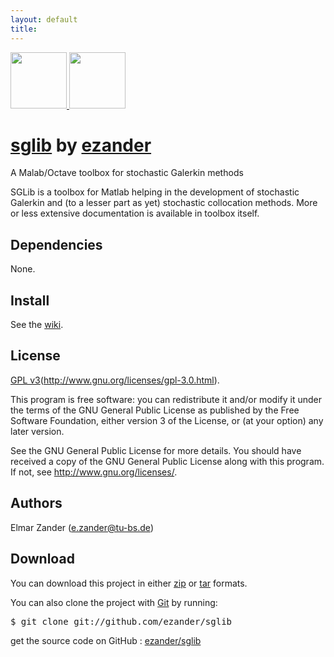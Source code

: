 ```yaml
---
layout: default
title: 
---
```



<div class="download">
  <a href="http://github.com/ezander/sglib/zipball/master">
    <img border="0" width="90" src="http://github.com/images/modules/download/zip.png"/>
  </a>
  <a href="http://github.com/ezander/sglib/tarball/master">
    <img border="0" width="90" src="http://github.com/images/modules/download/tar.png"/>
  </a>
</div>

# <a href="http://github.com/ezander/sglib">sglib</a> <span class="small">by <a href="http://github.com/ezander">ezander</a></span>
  
<div class="description">
  A Malab/Octave toolbox for stochastic Galerkin methods
</div>

SGLib is a toolbox for Matlab helping in the development of stochastic
Galerkin and (to a lesser part as yet) stochastic collocation
methods. More or less extensive documentation is available in toolbox
itself.


## Dependencies

None.


## Install

See the [wiki](http://wiki.github.com/ezander/sglib).


## License

[GPL v3][gpl-3.0](http://www.gnu.org/licenses/gpl-3.0.html).

This program is free software: you can redistribute it and/or modify
it under the terms of the GNU General Public License as published by
the Free Software Foundation, either version 3 of the License, or (at
your option) any later version.<br/>

See the GNU General Public License for more details. You should have
received a copy of the GNU General Public License along with this
program.  If not,
see http://www.gnu.org/licenses/.

  
## Authors

Elmar Zander (e.zander@tu-bs.de)


## Download

You can download this project in either
<a href="http://github.com/ezander/sglib/zipball/master">zip</a> or
<a href="http://github.com/ezander/sglib/tarball/master">tar</a> formats.

You can also clone the project with [Git](http://git-scm.com) by running:
<pre>$ git clone git://github.com/ezander/sglib</pre>
  
<div class="footer">
  get the source code on GitHub
  : <a href="http://github.com/ezander/sglib">ezander/sglib</a>
</div>
    

[gpl-3.0]: http://www.gnu.org/licenses/gpl-3.0.html
